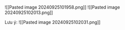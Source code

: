 ![[Pasted image 20240925101958.png]]
![[Pasted image 20240925102013.png]]

Lưu ý:
![[Pasted image 20240925102031.png]]
